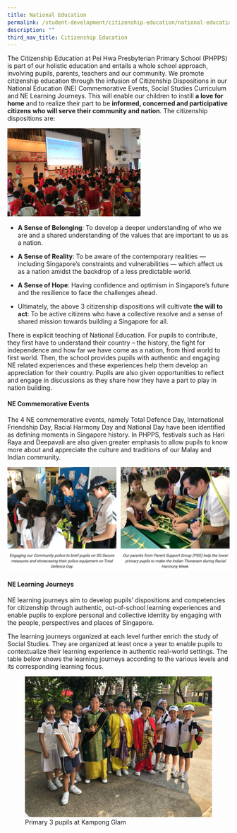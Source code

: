 ```yaml
---
title: National Education
permalink: /student-development/citizenship-education/national-education/
description: ""
third_nav_title: Citizenship Education
---
```

The Citizenship Education at Pei Hwa Presbyterian Primary School (PHPPS) is part of our holistic education and entails a whole school approach, involving pupils, parents, teachers and our community. We promote citizenship education through the infusion of Citizenship Dispositions in our National Education (NE) Commemorative Events, Social Studies Curriculum and NE Learning Journeys. This will enable our children to instill **a love for home** and to realize their part to be **informed, concerned and participative citizens who will serve their community and nation**. The citizenship dispositions are:

<img src="/images/National%20Day%20Celebration.jpg" 
     style="width:60%">

*   **A Sense of Belonging**: To develop a deeper understanding of who we are and a shared understanding of the values that are important to us as a nation.

*   **A Sense of Reality**: To be aware of the contemporary realities — including Singapore’s constraints and vulnerabilities — which affect us as a nation amidst the backdrop of a less predictable world.

*   **A Sense of Hope**: Having confidence and optimism in Singapore’s future and the resilience to face the challenges ahead.

*   Ultimately, the above 3 citizenship dispositions will cultivate **the will to act**: To be active citizens who have a collective resolve and a sense of shared mission towards building a Singapore for all.

There is explicit teaching of National Education. For pupils to contribute, they first have to understand their country – the history, the fight for independence and how far we have come as a nation, from third world to first world. Then, the school provides pupils with authentic and engaging NE related experiences and these experiences help them develop an appreciation for their country. Pupils are also given opportunities to reflect and engage in discussions as they share how they have a part to play in nation building.
  

#### NE Commemorative Events

The 4 NE commemorative events, namely Total Defence Day, International Friendship Day, Racial Harmony Day and National Day have been identified as defining moments in Singapore history. In PHPPS, festivals such as Hari Raya and Deepavali are also given greater emphasis to allow pupils to know more about and appreciate the culture and traditions of our Malay and Indian community.

![](/images/NE%201.png)

#### NE Learning Journeys

NE learning journeys aim to develop pupils’ dispositions and competencies for citizenship through authentic, out-of-school learning experiences and enable pupils to explore personal and collective identity by engaging with the people, perspectives and places of Singapore.

The learning journeys organized at each level further enrich the study of Social Studies. They are organized at least once a year to enable pupils to contextualize their learning experience in authentic real-world settings. The table below shows the learning journeys according to the various levels and its corresponding learning focus.


<figure>
<img src="/images/P3%20Kampong%20Glam.jpg">
<figcaption>Primary 3 pupils at Kampong Glam</figcaption>
</figure>

